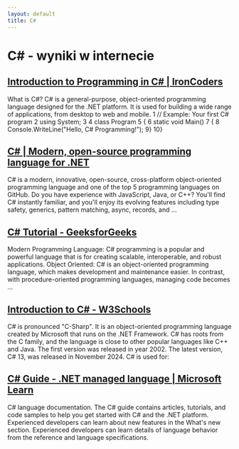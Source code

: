 ```yaml
---
layout: default
title: C#
---
```

# **C# - wyniki w internecie**
## [Introduction to Programming in C# | IronCoders](https://ironcoders.com/learn/csharp)
What is C#? C# is a general-purpose, object-oriented programming language designed for the .NET platform. It is used for building a wide range of applications, from desktop to web and mobile. 1 // Example: Your first C# program 2 using System; 3 4 class Program 5 { 6 static void Main() 7 { 8 Console.WriteLine("Hello, C# Programming!"); 9} 10}
## [C# | Modern, open-source programming language for .NET](https://dotnet.microsoft.com/en-us/languages/csharp)
C# is a modern, innovative, open-source, cross-platform object-oriented programming language and one of the top 5 programming languages on GitHub. Do you have experience with JavaScript, Java, or C++? You'll find C# instantly familiar, and you'll enjoy its evolving features including type safety, generics, pattern matching, async, records, and ...
## [C# Tutorial - GeeksforGeeks](https://www.geeksforgeeks.org/csharp-programming-language/)
Modern Programming Language: C# programming is a popular and powerful language that is for creating scalable, interoperable, and robust applications. Object Oriented: C# is an object-oriented programming language, which makes development and maintenance easier. In contrast, with procedure-oriented programming languages, managing code becomes ...
## [Introduction to C# - W3Schools](https://www.w3schools.com/cs/cs_intro.php)
C# is pronounced "C-Sharp". It is an object-oriented programming language created by Microsoft that runs on the .NET Framework. C# has roots from the C family, and the language is close to other popular languages like C++ and Java. The first version was released in year 2002. The latest version, C# 13, was released in November 2024. C# is used for:
## [C# Guide - .NET managed language | Microsoft Learn](https://learn.microsoft.com/en-us/dotnet/csharp/)
C# language documentation. The C# guide contains articles, tutorials, and code samples to help you get started with C# and the .NET platform. Experienced developers can learn about new features in the What's new section. Experienced developers can learn details of language behavior from the reference and language specifications.
